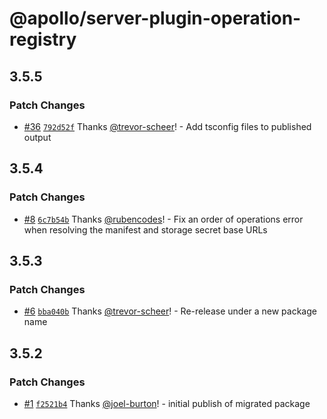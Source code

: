# @apollo/server-plugin-operation-registry

## 3.5.5

### Patch Changes

- [#36](https://github.com/apollographql/server-plugin-operation-registry/pull/36) [`792d52f`](https://github.com/apollographql/server-plugin-operation-registry/commit/792d52fb6d4a560e823d5d79181ca47a256f973d) Thanks [@trevor-scheer](https://github.com/trevor-scheer)! - Add tsconfig files to published output

## 3.5.4

### Patch Changes

- [#8](https://github.com/apollographql/server-plugin-operation-registry/pull/8) [`6c7b54b`](https://github.com/apollographql/server-plugin-operation-registry/commit/6c7b54b4f1b429a73083a9ec622a5f420c2f1665) Thanks [@rubencodes](https://github.com/rubencodes)! - Fix an order of operations error when resolving the manifest and storage secret base URLs

## 3.5.3

### Patch Changes

- [#6](https://github.com/apollographql/server-plugin-operation-registry/pull/6) [`bba040b`](https://github.com/apollographql/server-plugin-operation-registry/commit/bba040bdf73d4b1b4cce7982d1dba7a4aa4d4745) Thanks [@trevor-scheer](https://github.com/trevor-scheer)! - Re-release under a new package name

## 3.5.2

### Patch Changes

- [#1](https://github.com/apollographql/server-plugin-operation-registry/pull/1) [`f2521b4`](https://github.com/apollographql/server-plugin-operation-registry/commit/f2521b4c418572c76cb959d3c663b075e7707b82) Thanks [@joel-burton](https://github.com/joel-burton)! - initial publish of migrated package
